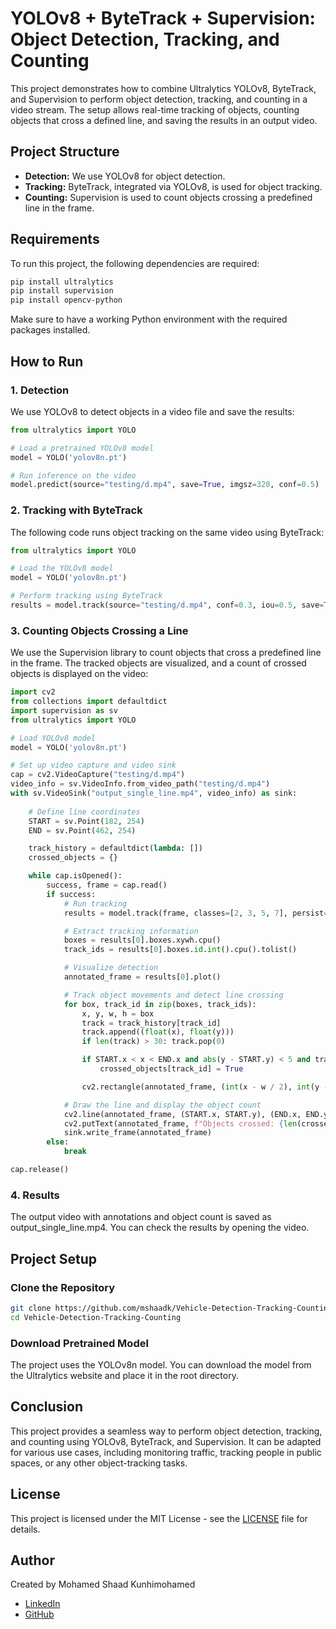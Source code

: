 # YOLOv8 + ByteTrack + Supervision: Object Detection, Tracking, and Counting
This project demonstrates how to combine Ultralytics YOLOv8, ByteTrack, and Supervision to perform object detection, tracking, and counting in a video stream. The setup allows real-time tracking of objects, counting objects that cross a defined line, and saving the results in an output video.

## Project Structure
- **Detection:** We use YOLOv8 for object detection.
- **Tracking:** ByteTrack, integrated via YOLOv8, is used for object tracking.
- **Counting:** Supervision is used to count objects crossing a predefined line in the frame.

## Requirements
To run this project, the following dependencies are required:

```bash
pip install ultralytics
pip install supervision
pip install opencv-python
```

Make sure to have a working Python environment with the required packages installed.

## How to Run
### 1. Detection
We use YOLOv8 to detect objects in a video file and save the results:

```python
from ultralytics import YOLO

# Load a pretrained YOLOv8 model
model = YOLO('yolov8n.pt')

# Run inference on the video
model.predict(source="testing/d.mp4", save=True, imgsz=320, conf=0.5)
```

### 2. Tracking with ByteTrack
The following code runs object tracking on the same video using ByteTrack:

```python
from ultralytics import YOLO

# Load the YOLOv8 model
model = YOLO('yolov8n.pt')

# Perform tracking using ByteTrack
results = model.track(source="testing/d.mp4", conf=0.3, iou=0.5, save=True, tracker="bytetrack.yaml")
```

### 3. Counting Objects Crossing a Line
We use the Supervision library to count objects that cross a predefined line in the frame. The tracked objects are visualized, and a count of crossed objects is displayed on the video:

```python
import cv2
from collections import defaultdict
import supervision as sv
from ultralytics import YOLO

# Load YOLOv8 model
model = YOLO('yolov8n.pt')

# Set up video capture and video sink
cap = cv2.VideoCapture("testing/d.mp4")
video_info = sv.VideoInfo.from_video_path("testing/d.mp4")
with sv.VideoSink("output_single_line.mp4", video_info) as sink:
    
    # Define line coordinates
    START = sv.Point(182, 254)
    END = sv.Point(462, 254)

    track_history = defaultdict(lambda: [])
    crossed_objects = {}

    while cap.isOpened():
        success, frame = cap.read()
        if success:
            # Run tracking
            results = model.track(frame, classes=[2, 3, 5, 7], persist=True, save=True, tracker="bytetrack.yaml")

            # Extract tracking information
            boxes = results[0].boxes.xywh.cpu()
            track_ids = results[0].boxes.id.int().cpu().tolist()

            # Visualize detection
            annotated_frame = results[0].plot()

            # Track object movements and detect line crossing
            for box, track_id in zip(boxes, track_ids):
                x, y, w, h = box
                track = track_history[track_id]
                track.append((float(x), float(y)))
                if len(track) > 30: track.pop(0)

                if START.x < x < END.x and abs(y - START.y) < 5 and track_id not in crossed_objects:
                    crossed_objects[track_id] = True

                cv2.rectangle(annotated_frame, (int(x - w / 2), int(y - h / 2)), (int(x + w / 2), int(y + h / 2)), (0, 255, 0), 2)

            # Draw the line and display the object count
            cv2.line(annotated_frame, (START.x, START.y), (END.x, END.y), (0, 255, 0), 2)
            cv2.putText(annotated_frame, f"Objects crossed: {len(crossed_objects)}", (10, 30), cv2.FONT_HERSHEY_SIMPLEX, 1, (0, 255, 0), 2)
            sink.write_frame(annotated_frame)
        else:
            break

cap.release()
```

### 4. Results
The output video with annotations and object count is saved as output_single_line.mp4. You can check the results by opening the video.

## Project Setup
### Clone the Repository
```bash
git clone https://github.com/mshaadk/Vehicle-Detection-Tracking-Counting.git
cd Vehicle-Detection-Tracking-Counting
```

### Download Pretrained Model
The project uses the YOLOv8n model. You can download the model from the Ultralytics website and place it in the root directory.

## Conclusion
This project provides a seamless way to perform object detection, tracking, and counting using YOLOv8, ByteTrack, and Supervision. It can be adapted for various use cases, including monitoring traffic, tracking people in public spaces, or any other object-tracking tasks.

## License
This project is licensed under the MIT License - see the [LICENSE](LICENSE.txt) file for details.

## Author
Created by Mohamed Shaad Kunhimohamed

- [LinkedIn](https://www.linkedin.com/in/mohamedshaad/)
- [GitHub](https://github.com/mshaadk)
